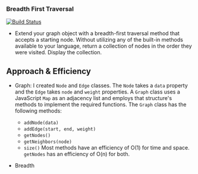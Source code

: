 ### Breadth First Traversal

[![Build Status](https://travis-ci.org/colosrjones-401d4/data-structures-and-algorithms.svg?branch=master)](https://travis-ci.org/colosrjones-401d4/data-structures-and-algorithms)

* Extend your graph object with a breadth-first traversal method that accepts a starting node. Without utilizing any of the built-in methods available to your language, return a collection of nodes in the order they were visited. Display the collection.

## Approach & Efficiency
* Graph: I created `Node` and `Edge` classes. The `Node` takes a `data` property and the `Edge` takes `node` and `weight` properties. A `Graph` class uses a JavaScript `Map` as an adjacency list and employs that structure's methods to implement the required functions. The `Graph` class has the following methods:

  * `addNode(data)`
  * `addEdge(start, end, weight)`
  * `getNodes()`
  * `getNeighbors(node)`
  * `size()`
  Most methods have an efficiency of O(1) for time and space. `getNodes` has an efficiency of O(n) for both.
* Breadth